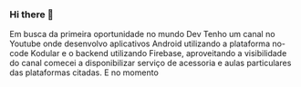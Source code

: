 ### Hi there 👋

Em busca da primeira oportunidade no mundo Dev
Tenho um canal no Youtube onde desenvolvo aplicativos Android utilizando a plataforma no-code Kodular e o backend utilizando Firebase, aproveitando a visibilidade do canal comecei a disponibilizar serviço de acessoria e aulas particulares das plataformas citadas.
E no momento 
<!--
**edmilson-torres/edmilson-torres** is a ✨ _special_ ✨ repository because its `README.md` (this file) appears on your GitHub profile.

Here are some ideas to get you started:

- 🔭 I’m currently working on ...
- 🌱 I’m currently learning ...
- 👯 I’m looking to collaborate on ...
- 🤔 I’m looking for help with ...
- 💬 Ask me about ...
- 📫 How to reach me: ...
- 😄 Pronouns: ...
- ⚡ Fun fact: ...
-->
